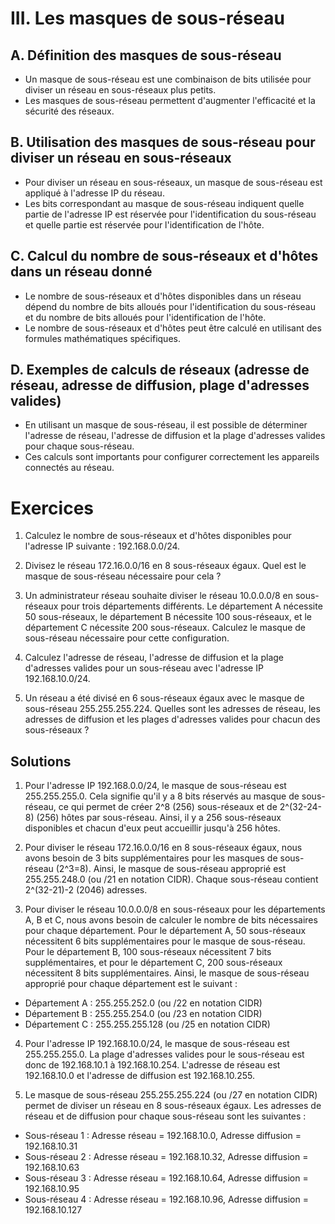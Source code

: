 # III. Les masques de sous-réseau

## A. Définition des masques de sous-réseau

- Un masque de sous-réseau est une combinaison de bits utilisée pour diviser un réseau en sous-réseaux plus petits.
- Les masques de sous-réseau permettent d'augmenter l'efficacité et la sécurité des réseaux.

## B. Utilisation des masques de sous-réseau pour diviser un réseau en sous-réseaux

- Pour diviser un réseau en sous-réseaux, un masque de sous-réseau est appliqué à l'adresse IP du réseau.
- Les bits correspondant au masque de sous-réseau indiquent quelle partie de l'adresse IP est réservée pour l'identification du sous-réseau et quelle partie est réservée pour l'identification de l'hôte.

## C. Calcul du nombre de sous-réseaux et d'hôtes dans un réseau donné

- Le nombre de sous-réseaux et d'hôtes disponibles dans un réseau dépend du nombre de bits alloués pour l'identification du sous-réseau et du nombre de bits alloués pour l'identification de l'hôte.
- Le nombre de sous-réseaux et d'hôtes peut être calculé en utilisant des formules mathématiques spécifiques.

## D. Exemples de calculs de réseaux (adresse de réseau, adresse de diffusion, plage d'adresses valides)

- En utilisant un masque de sous-réseau, il est possible de déterminer l'adresse de réseau, l'adresse de diffusion et la plage d'adresses valides pour chaque sous-réseau.
- Ces calculs sont importants pour configurer correctement les appareils connectés au réseau.

# Exercices

1. Calculez le nombre de sous-réseaux et d'hôtes disponibles pour l'adresse IP suivante : 192.168.0.0/24.

2. Divisez le réseau 172.16.0.0/16 en 8 sous-réseaux égaux. Quel est le masque de sous-réseau nécessaire pour cela ?

3. Un administrateur réseau souhaite diviser le réseau 10.0.0.0/8 en sous-réseaux pour trois départements différents. Le département A nécessite 50 sous-réseaux, le département B nécessite 100 sous-réseaux, et le département C nécessite 200 sous-réseaux. Calculez le masque de sous-réseau nécessaire pour cette configuration.

4. Calculez l'adresse de réseau, l'adresse de diffusion et la plage d'adresses valides pour un sous-réseau avec l'adresse IP 192.168.10.0/24.

5. Un réseau a été divisé en 6 sous-réseaux égaux avec le masque de sous-réseau 255.255.255.224. Quelles sont les adresses de réseau, les adresses de diffusion et les plages d'adresses valides pour chacun des sous-réseaux ?

## Solutions

1. Pour l'adresse IP 192.168.0.0/24, le masque de sous-réseau est 255.255.255.0. Cela signifie qu'il y a 8 bits réservés au masque de sous-réseau, ce qui permet de créer 2^8 (256) sous-réseaux et de 2^(32-24-8) (256) hôtes par sous-réseau. Ainsi, il y a 256 sous-réseaux disponibles et chacun d'eux peut accueillir jusqu'à 256 hôtes.

2. Pour diviser le réseau 172.16.0.0/16 en 8 sous-réseaux égaux, nous avons besoin de 3 bits supplémentaires pour les masques de sous-réseau (2^3=8). Ainsi, le masque de sous-réseau approprié est 255.255.248.0 (ou /21 en notation CIDR). Chaque sous-réseau contient 2^(32-21)-2 (2046) adresses.

3. Pour diviser le réseau 10.0.0.0/8 en sous-réseaux pour les départements A, B et C, nous avons besoin de calculer le nombre de bits nécessaires pour chaque département. Pour le département A, 50 sous-réseaux nécessitent 6 bits supplémentaires pour le masque de sous-réseau. Pour le département B, 100 sous-réseaux nécessitent 7 bits supplémentaires, et pour le département C, 200 sous-réseaux nécessitent 8 bits supplémentaires. Ainsi, le masque de sous-réseau approprié pour chaque département est le suivant :

- Département A : 255.255.252.0 (ou /22 en notation CIDR)
- Département B : 255.255.254.0 (ou /23 en notation CIDR)
- Département C : 255.255.255.128 (ou /25 en notation CIDR)

4. Pour l'adresse IP 192.168.10.0/24, le masque de sous-réseau est 255.255.255.0. La plage d'adresses valides pour le sous-réseau est donc de 192.168.10.1 à 192.168.10.254. L'adresse de réseau est 192.168.10.0 et l'adresse de diffusion est 192.168.10.255.

5. Le masque de sous-réseau 255.255.255.224 (ou /27 en notation CIDR) permet de diviser un réseau en 8 sous-réseaux égaux. Les adresses de réseau et de diffusion pour chaque sous-réseau sont les suivantes :

- Sous-réseau 1 : Adresse réseau = 192.168.10.0, Adresse diffusion = 192.168.10.31
- Sous-réseau 2 : Adresse réseau = 192.168.10.32, Adresse diffusion = 192.168.10.63
- Sous-réseau 3 : Adresse réseau = 192.168.10.64, Adresse diffusion = 192.168.10.95
- Sous-réseau 4 : Adresse réseau = 192.168.10.96, Adresse diffusion = 192.168.10.127
